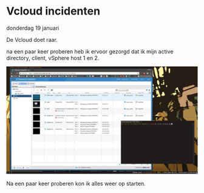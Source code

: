 # Vcloud incidenten



donderdag 19 januari

De Vcloud doet raar.

na een paar keer proberen heb ik ervoor gezorgd dat ik mijn active directory, client, vSphere host 1 en 2.

![](/assets/Vcloud.jpg)

Na een paar keer proberen kon ik alles weer op starten.

